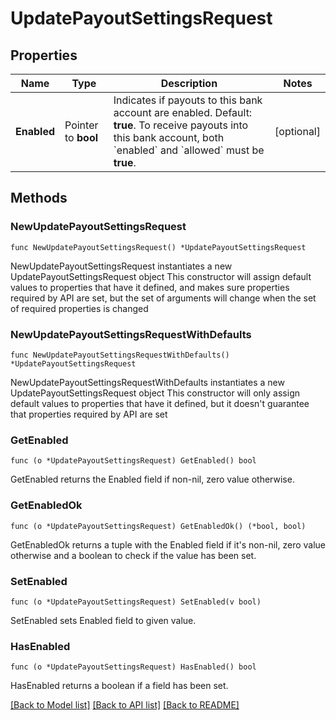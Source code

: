 # UpdatePayoutSettingsRequest

## Properties

Name | Type | Description | Notes
------------ | ------------- | ------------- | -------------
**Enabled** | Pointer to **bool** | Indicates if payouts to this bank account are enabled. Default: **true**.  To receive payouts into this bank account, both &#x60;enabled&#x60; and &#x60;allowed&#x60; must be **true**. | [optional] 

## Methods

### NewUpdatePayoutSettingsRequest

`func NewUpdatePayoutSettingsRequest() *UpdatePayoutSettingsRequest`

NewUpdatePayoutSettingsRequest instantiates a new UpdatePayoutSettingsRequest object
This constructor will assign default values to properties that have it defined,
and makes sure properties required by API are set, but the set of arguments
will change when the set of required properties is changed

### NewUpdatePayoutSettingsRequestWithDefaults

`func NewUpdatePayoutSettingsRequestWithDefaults() *UpdatePayoutSettingsRequest`

NewUpdatePayoutSettingsRequestWithDefaults instantiates a new UpdatePayoutSettingsRequest object
This constructor will only assign default values to properties that have it defined,
but it doesn't guarantee that properties required by API are set

### GetEnabled

`func (o *UpdatePayoutSettingsRequest) GetEnabled() bool`

GetEnabled returns the Enabled field if non-nil, zero value otherwise.

### GetEnabledOk

`func (o *UpdatePayoutSettingsRequest) GetEnabledOk() (*bool, bool)`

GetEnabledOk returns a tuple with the Enabled field if it's non-nil, zero value otherwise
and a boolean to check if the value has been set.

### SetEnabled

`func (o *UpdatePayoutSettingsRequest) SetEnabled(v bool)`

SetEnabled sets Enabled field to given value.

### HasEnabled

`func (o *UpdatePayoutSettingsRequest) HasEnabled() bool`

HasEnabled returns a boolean if a field has been set.


[[Back to Model list]](../README.md#documentation-for-models) [[Back to API list]](../README.md#documentation-for-api-endpoints) [[Back to README]](../README.md)


